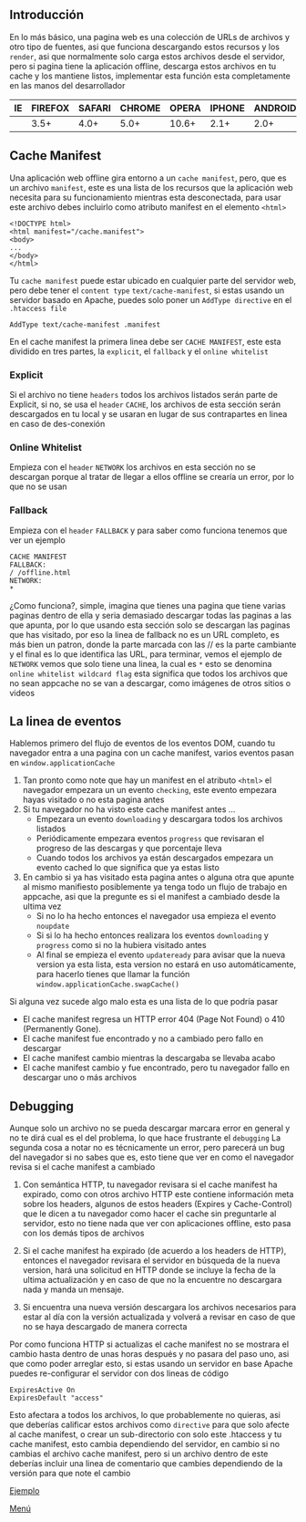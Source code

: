 ## Introducción

En lo más básico, una pagina web es una colección de URLs de archivos y otro tipo de fuentes, asi que funciona descargando estos recursos y los `render`, asi que normalmente solo carga estos archivos desde el servidor, pero si pagina tiene la aplicación offline, descarga estos archivos en tu cache y los mantiene listos, implementar esta función esta completamente en las manos del desarrollador

| IE   | FIREFOX | SAFARI | CHROME | OPERA | IPHONE | ANDROID |
| ---- | ------- | ------ | ------ | ----- | ------ | ------- |
|      |   3.5+  | 4.0+   | 5.0+   | 10.6+ | 2.1+   | 2.0+    |

## Cache Manifest

Una aplicación web offline gira entorno a un `cache manifest`, pero,    que es un archivo `manifest`, este es una lista de los recursos que la aplicación web necesita para su funcionamiento mientras esta desconectada, para usar este archivo debes incluirlo como atributo manifest en el elemento `<html>`

```
<!DOCTYPE html>
<html manifest="/cache.manifest">
<body>
...
</body>
</html>
```

Tu `cache manifest` puede estar ubicado en cualquier parte del servidor web, pero debe tener el `content type` `text/cache-manifest`, si estas usando un servidor basado en Apache, puedes solo poner un `AddType directive` en el `.htaccess file`

```
AddType text/cache-manifest .manifest
```

En el cache manifest la primera linea debe ser `CACHE MANIFEST`, este esta dividido en tres partes, la `explicit`, el `fallback` y el `online whitelist`

### Explicit

Si el archivo no tiene `headers` todos los archivos listados serán parte de Explicit, si no, se usa el `header` `CACHE`, los archivos de esta sección serán descargados en tu local y se usaran en lugar de sus contrapartes en linea en caso de des-conexión

### Online Whitelist

Empieza con el `header` `NETWORK` los archivos en esta sección no se descargan porque al tratar de llegar a ellos offline se crearía un error, por lo que no se usan

### Fallback

Empieza con el `header` `FALLBACK` y para saber como funciona tenemos que ver un ejemplo

```
CACHE MANIFEST
FALLBACK:
/ /offline.html
NETWORK:
*
```

¿Como funciona?, simple, imagina que tienes una pagina que tiene varias paginas dentro de ella y seria demasiado descargar todas las paginas a las que apunta, por lo que usando esta sección solo se descargan las paginas que has visitado, por eso la linea de fallback no es un URL completo, es más bien un patron, donde la parte marcada con las // es la parte cambiante y el final es lo que identifica las URL, para terminar, vemos el ejemplo de `NETWORK` vemos que solo tiene una linea, la cual es `*` esto se denomina `online whitelist wildcard flag` esta significa que todos los archivos que no sean appcache no se van a descargar, como imágenes de otros sitios o videos

## La linea de eventos

Hablemos primero del flujo de eventos de los eventos DOM, cuando tu navegador entra a una pagina con un cache manifest, varios eventos pasan en `window.applicationCache`

1. Tan pronto como note que hay un manifest en el atributo `<html>` el navegador empezara un un evento `checking`, este evento empezara hayas visitado o no esta pagina antes
2. Si tu navegador no ha visto este cache manifest antes ...
    - Empezara un evento `downloading` y descargara todos los archivos listados
    - Periódicamente empezara eventos `progress` que revisaran el progreso de las descargas y que porcentaje lleva
    - Cuando todos los archivos ya están descargados empezara un evento cached lo que significa que ya estas listo
3. En cambio si ya has visitado esta pagina antes o alguna otra que apunte al mismo manifiesto posiblemente ya tenga todo un flujo de trabajo en appcache, asi que la pregunte es si el manifest a cambiado desde la ultima vez
    - Si no lo ha hecho entonces el navegador usa empieza el evento `noupdate`
    - Si si lo ha hecho entonces realizara los eventos `downloading` y `progress` como si no la hubiera visitado antes
    - Al final se empieza el evento `updateready` para avisar que la nueva version ya esta lista, esta version no estará en uso automáticamente, para hacerlo tienes que llamar la función `window.applicationCache.swapCache()`

Si alguna vez sucede algo malo esta es una lista de lo que podría pasar

- El cache manifest regresa un HTTP error 404 (Page Not Found) o 410 (Permanently Gone).
- El cache manifest fue encontrado y no a cambiado pero fallo en descargar
- El cache manifest cambio mientras la descargaba se llevaba acabo
- El cache manifest cambio y fue encontrado, pero tu navegador fallo en descargar uno o más archivos

## Debugging

Aunque solo un archivo no se pueda descargar marcara error en general y no te dirá cual es el del problema, lo que hace frustrante el `debugging`
La segunda cosa a notar no es técnicamente un error, pero parecerá un bug del navegador si no sabes que es, esto tiene que ver en como el navegador revisa si el cache manifest a cambiado

1. Con semántica HTTP, tu navegador revisara si el cache manifest ha expirado, como con otros archivo HTTP este contiene información meta sobre los headers, algunos de estos headers (Expires y Cache-Control) que le dicen a tu navegador como hacer el cache sin preguntarle al servidor, esto no tiene nada que ver con aplicaciones offline, esto pasa con los demás tipos de archivos

2. Si el cache manifest ha expirado (de acuerdo a los headers de HTTP), entonces el navegador revisara el servidor en búsqueda de la nueva version, hará una solicitud en HTTP donde se incluye la fecha de la ultima actualización y en caso de que no la encuentre no descargara nada y manda un mensaje.

3. Si encuentra una nueva versión descargara los archivos necesarios para estar al día con la versión actualizada y volverá a revisar en caso de que no se haya descargado de manera correcta

Por como funciona HTTP si actualizas el cache manifest no se mostrara el cambio hasta dentro de unas horas después y no pasara del paso uno, asi que como poder arreglar esto, si estas usando un servidor en base Apache puedes re-configurar el servidor con dos lineas de código

```
ExpiresActive On
ExpiresDefault "access"
```

Esto afectara a todos los archivos, lo que probablemente no quieras, asi que deberías calificar estos archivos como `directive` para que solo afecte al cache manifest, o crear un sub-directorio con solo este .htaccess y tu cache manifest, esto cambia dependiendo del servidor, en cambio si no cambias el archivo cache manifest, pero si un archivo dentro de este deberías incluir una linea de comentario que cambies dependiendo de la versión para que note el cambio

[Ejemplo](https://github.com/IIKUYY/HTML5/tree/main/Ch8/Ejemplo)

[Menú](https://github.com/IIKUYY/HTML5/tree/main)